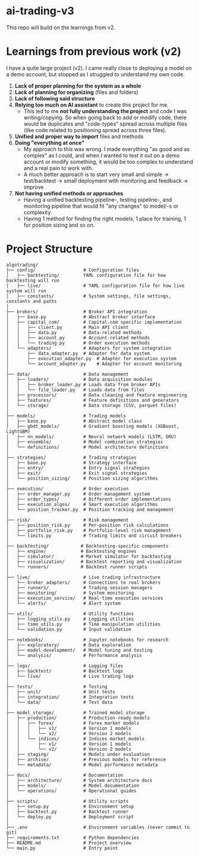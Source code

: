 # ai-trading-v3
This repo will build on the learnings from v2.

# Learnings from previous work (v2)
I have a quite large project (v2). I came really close to deploying a model on a demo account, but stopped as I struggled to understand my own code. 
1. **Lack of proper planning for the system as a whole**
2. **Lack of planning for organizing** (files and folders)
3. **Lack of following said structure**
4. **Relying too much on AI assistant** to create this project for me.
    - This led to me **not fully understanding the project** and code I was writing/copying. So when going back to add or modify code, there would be duplicates and "code-types" spread across multiple files (like code related to positioning spread across three files).
5. **Unified and proper way to import** files and methods
6. **Doing "everything at once"**
    - My approach to this was wrong. I made everything "as good and as complex" as I could, and when I wanted to test it out on a demo account or modify something, it would be too complex to understand and a real pain to work with.
    - A much better approach is to start very small and simple -> test/backtest -> small deployment with monitoring and feedback -> improve
7. **Not having unified methods or approaches**
    - Having a unified backtesting pipeline-, testing pipeline-, and monitoring pipeline that would fit "any changes" to model/-s or complexity.
    - Having 1 method for finding the right models, 1 place for training, 1 for position sizing and so on.

# Project Structure
```
algotrading/
├── config/                  # Configuration files
│   ├── backtesting/         YAML configuration file for how backtesting will run
│   ├── live/                # YAML configuration file for how live system will run
│   ├── constants/           # System settings, file settings, constants and paths
│
├── brokers/                 # Broker API integration
│   ├── base.py              # Abstract broker interface
│   ├── capital_com/         # Capital.com specific implementation
│   │   ├── client.py        # Main API client
│   │   ├── data.py          # Data-related methods
│   │   ├── account.py       # Account-related methods
│   │   └── trading.py       # Order execution methods
│   └── adapters/            # Adapters for system integration
│       ├── data_adapter.py  # Adapter for data system
│       ├── execution_adapter.py  # Adapter for execution system
│       └── account_adapter.py    # Adapter for account monitoring
│
├── data/                    # Data management
│   ├── loaders/             # Data acquisition modules
│   │   ├── broker_loader.py # Loads data from broker APIs
│   │   └── file_loader.py   # Loads data from files
│   ├── processors/          # Data cleaning and feature engineering
│   ├── features/            # Feature definitions and generators
│   └── storage/             # Data storage (CSV, parquet files)
│
├── models/                  # Trading models
│   ├── base.py              # Abstract model class
│   ├── gbdt_models/         # Gradient boosting models (XGBoost, LightGBM)
│   ├── nn_models/           # Neural network models (LSTM, GRU)
│   ├── ensemble/            # Model combination strategies
│   └── definitions/         # Model architecture definitions
│
├── strategies/              # Trading strategies
│   ├── base.py              # Strategy interface
│   ├── entry/               # Entry signal strategies
│   ├── exit/                # Exit signal strategies
│   └── position_sizing/     # Position sizing algorithms
│
├── execution/               # Order execution
│   ├── order_manager.py     # Order management system
│   ├── order_types/         # Different order implementations
│   ├── execution_algos/     # Smart execution algorithms
│   └── position_tracker.py  # Position tracking and management
│
├── risk/                    # Risk management
│   ├── position_risk.py     # Per-position risk calculations
│   ├── portfolio_risk.py    # Portfolio-level risk management
│   └── limits.py            # Trading limits and circuit breakers
│
├── backtesting/            # Backtesting-specific components
│   ├── engine/             # Backtesting engines
│   ├── simulator/          # Market simulator for backtesting
│   ├── visualization/      # Backtest reporting and visualization
│   └── runners/            # Backtest runner scripts
│
├── live/                    # Live trading infrastructure
│   ├── broker_adapters/     # Connections to real brokers
│   ├── runners/             # Trading session managers
│   ├── monitoring/          # System monitoring
│   ├── execution_service/   # Real-time execution services
│   └── alerts/              # Alert system
│
├── utils/                   # Utility functions
│   ├── logging_utils.py     # Logging utilities
│   ├── time_utils.py        # Time manipulation utilities
│   └── validation.py        # Input validation
│
├── notebooks/               # Jupyter notebooks for research
│   ├── exploratory/         # Data exploration
│   ├── model_development/   # Model tuning and testing
│   └── analysis/            # Performance analysis
│
├── logs/                    # Logging files
│   ├── backtest/            # Backtest logs
│   └── live/                # Live trading logs
│
├── tests/                   # Testing
│   ├── unit/                # Unit tests
│   ├── integration/         # Integration tests
│   └── data/                # Test data
│
├── model_storage/           # Trained model storage
│   ├── production/          # Production-ready models
│   │   ├── forex/           # Forex market models
│   │   │   ├── v1/          # Version 1 models
│   │   │   └── v2/          # Version 2 models
│   │   └── indices/         # Indices market models
│   │       ├── v1/          # Version 1 models
│   │       └── v2/          # Version 2 models
│   ├── staging/             # Models under evaluation
│   ├── archive/             # Previous models for reference
│   └── metadata/            # Model performance metadata
│
├── docs/                    # Documentation
│   ├── architecture/        # System architecture docs
│   ├── models/              # Model documentation
│   └── operations/          # Operational guides
│
├── scripts/                 # Utility scripts
│   ├── setup.py             # Environment setup
│   ├── backtest.py          # Backtest runner
│   └── deploy.py            # Deployment script
│
├── .env                     # Environment variables (never commit to git)
├── requirements.txt         # Python dependencies
├── README.md                # Project overview
└── main.py                  # Entry point
```